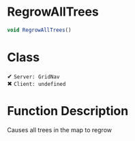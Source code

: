 # RegrowAllTrees
```js	
void RegrowAllTrees()
```
# Class
✔ `Server: GridNav`  
✖ `Client: undefined`  

# Function Description
Causes all trees in the map to regrow

